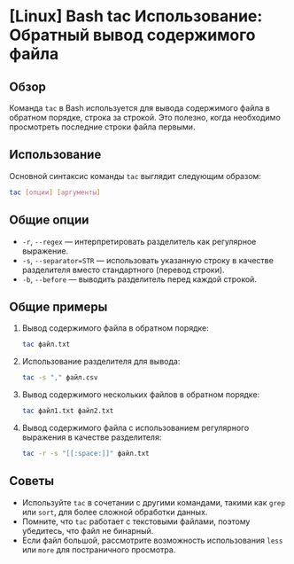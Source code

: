 # [Linux] Bash tac Использование: Обратный вывод содержимого файла

## Обзор
Команда `tac` в Bash используется для вывода содержимого файла в обратном порядке, строка за строкой. Это полезно, когда необходимо просмотреть последние строки файла первыми.

## Использование
Основной синтаксис команды `tac` выглядит следующим образом:

```bash
tac [опции] [аргументы]
```

## Общие опции
- `-r`, `--regex` — интерпретировать разделитель как регулярное выражение.
- `-s`, `--separator=STR` — использовать указанную строку в качестве разделителя вместо стандартного (перевод строки).
- `-b`, `--before` — выводить разделитель перед каждой строкой.

## Общие примеры
1. Вывод содержимого файла в обратном порядке:
   ```bash
   tac файл.txt
   ```

2. Использование разделителя для вывода:
   ```bash
   tac -s "," файл.csv
   ```

3. Вывод содержимого нескольких файлов в обратном порядке:
   ```bash
   tac файл1.txt файл2.txt
   ```

4. Вывод содержимого файла с использованием регулярного выражения в качестве разделителя:
   ```bash
   tac -r -s "[[:space:]]" файл.txt
   ```

## Советы
- Используйте `tac` в сочетании с другими командами, такими как `grep` или `sort`, для более сложной обработки данных.
- Помните, что `tac` работает с текстовыми файлами, поэтому убедитесь, что файл не бинарный.
- Если файл большой, рассмотрите возможность использования `less` или `more` для постраничного просмотра.